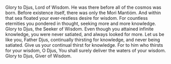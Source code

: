 Glory to Djus, Lord of Wisdom.
He was there before all of the cosmos was born.
Before existence itself, there was only the Mori Mantióm.
And within that sea floated your ever-restless desire for wisdom.
For countless eternities you pondered in thought,
seeking more and more knowledge.
Glory to Djus, the Seeker of Wisdom.
Even though you attained infinite knowledge,
you were never satiated, and always looked for more.
Let us be like you, Father Djus,
continually thirsting for knowledge, and never being satiated.
Give us your continual thirst for knowledge.
For to him who thirsts for your wisdom, O Djus,
You shall surely deliver the waters of your wisdom.
Glory to Djus, Giver of Wisdom.
